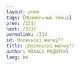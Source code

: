 ```yaml
---
layout: poem
tags: [Праменьчык сонца]
prev: /331/
next: /333/
permalink: /332
id: Восеньскі матыў??
title: 🚧Восеньскі матыў??
author: МІХАСЬ РАДОЎСКІ
lang: be
---
```



